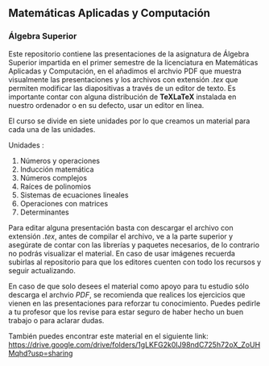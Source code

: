 ## Matemáticas Aplicadas y Computación
### Álgebra Superior

Este repositorio contiene las presentaciones de la asignatura de Álgebra Superior impartida en el primer semestre de la licenciatura en Matemáticas Aplicadas y Computación, en el añadimos el archvio PDF que muestra visualmente las presentaciones y los archivos con extensión _.tex_ que permiten modificar las diapositivas a través de un editor de texto. Es importante contar con alguna distribución de __TeXLaTeX__ instalada en nuestro ordenador o en su defecto, usar un editor en línea.

El curso se divide en siete unidades por lo que creamos un material para cada una de las unidades.

Unidades : 
1. Números y operaciones
2. Inducción matemática
3. Números complejos
4. Raíces de polinomios
5. Sistemas de ecuaciones lineales
6. Operaciones con matrices
7. Determinantes

Para editar alguna presentación basta con descargar el archivo con extensión _.tex_, antes de compilar el archivo, ve a la parte superior y asegúrate de contar con las librerías y paquetes necesarios, de lo contrario no podrás visualizar el material. En caso de usar imágenes recuerda subirlas al repositorio para que los editores cuenten con todo los recursos y seguir actualizando.

En caso de que solo desees el material como apoyo para tu estudio sólo descarga el archvio _PDF_, se recomienda que realices los ejercicios que vienen en las presentaciones para reforzar tu conocimiento. Puedes pedirle a tu profesor que los revise para estar seguro de haber hecho un buen trabajo o para aclarar dudas.

También puedes encontrar este material en el siguiente link:
https://drive.google.com/drive/folders/1gLKFG2k0IJ98ndC725h72oX_ZoUHMqhd?usp=sharing
